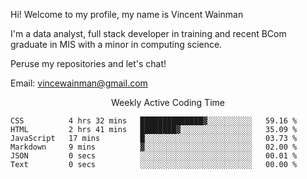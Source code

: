 Hi! Welcome to my profile, my name is Vincent Wainman

I'm a data analyst, full stack developer in training and recent BCom graduate in MIS with a minor in computing science. 

Peruse my repositories and let's chat!

Email: vincewainman@gmail.com

<p align="center"> Weekly Active Coding Time </p>
<!--START_SECTION:waka-->

```text
CSS          4 hrs 32 mins   ██████████████▓░░░░░░░░░░   59.16 %
HTML         2 hrs 41 mins   ████████▓░░░░░░░░░░░░░░░░   35.09 %
JavaScript   17 mins         █░░░░░░░░░░░░░░░░░░░░░░░░   03.73 %
Markdown     9 mins          ▓░░░░░░░░░░░░░░░░░░░░░░░░   02.00 %
JSON         0 secs          ░░░░░░░░░░░░░░░░░░░░░░░░░   00.01 %
Text         0 secs          ░░░░░░░░░░░░░░░░░░░░░░░░░   00.00 %
```

<!--END_SECTION:waka-->
